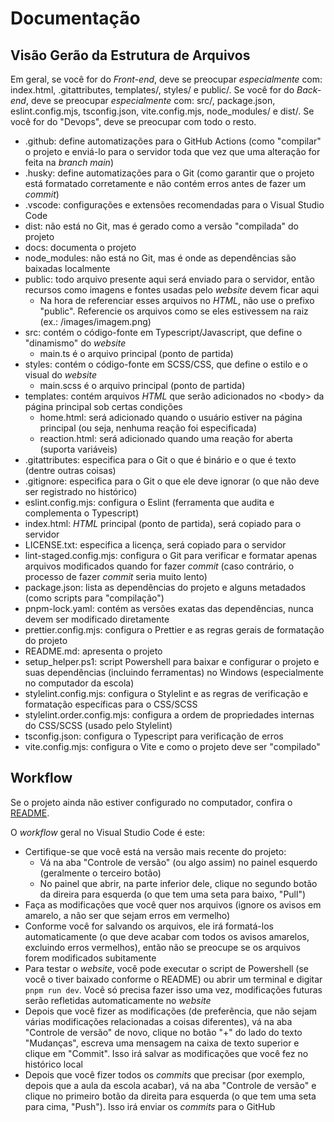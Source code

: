# Documentação

## Visão Gerão da Estrutura de Arquivos

Em geral, se você for do _Front-end_, deve se preocupar _especialmente_ com: index.html, .gitattributes, templates/, styles/ e public/. Se você for do _Back-end_, deve se preocupar _especialmente_ com: src/, package.json, eslint.config.mjs, tsconfig.json, vite.config.mjs, node_modules/ e dist/. Se você for do "Devops", deve se preocupar com todo o resto.

- .github: define automatizações para o GitHub Actions (como "compilar" o projeto e enviá-lo para o servidor toda que vez que uma alteração for feita na _branch main_)
- .husky: define automatizações para o Git (como garantir que o projeto está formatado corretamente e não contém erros antes de fazer um _commit_)
- .vscode: configurações e extensões recomendadas para o Visual Studio Code
- dist: não está no Git, mas é gerado como a versão "compilada" do projeto
- docs: documenta o projeto
- node_modules: não está no Git, mas é onde as dependências são baixadas localmente
- public: todo arquivo presente aqui será enviado para o servidor, então recursos como imagens e fontes usadas pelo _website_ devem ficar aqui
  - Na hora de referenciar esses arquivos no _HTML_, não use o prefixo "public". Referencie os arquivos como se eles estivessem na raiz (ex.: /images/imagem.png)
- src: contém o código-fonte em Typescript/Javascript, que define o "dinamismo" do _website_
  - main.ts é o arquivo principal (ponto de partida)
- styles: contém o código-fonte em SCSS/CSS, que define o estilo e o visual do _website_
  - main.scss é o arquivo principal (ponto de partida)
- templates: contém arquivos _HTML_ que serão adicionados no \<body\> da página principal sob certas condições
  - home.html: será adicionado quando o usuário estiver na página principal (ou seja, nenhuma reação foi especificada)
  - reaction.html: será adicionado quando uma reação for aberta (suporta variáveis)
- .gitattributes: especifica para o Git o que é binário e o que é texto (dentre outras coisas)
- .gitignore: especifica para o Git o que ele deve ignorar (o que não deve ser registrado no histórico)
- eslint.config.mjs: configura o Eslint (ferramenta que audita e complementa o Typescript)
- index.html: _HTML_ principal (ponto de partida), será copiado para o servidor
- LICENSE.txt: especifica a licença, será copiado para o servidor
- lint-staged.config.mjs: configura o Git para verificar e formatar apenas arquivos modificados quando for fazer _commit_ (caso contrário, o processo de fazer _commit_ seria muito lento)
- package.json: lista as dependências do projeto e alguns metadados (como scripts para "compilação")
- pnpm-lock.yaml: contém as versões exatas das dependências, nunca devem ser modificado diretamente
- prettier.config.mjs: configura o Prettier e as regras gerais de formatação do projeto
- README.md: apresenta o projeto
- setup_helper.ps1: script Powershell para baixar e configurar o projeto e suas dependências (incluindo ferramentas) no Windows (especialmente no computador da escola)
- stylelint.config.mjs: configura o Stylelint e as regras de verificação e formatação específicas para o CSS/SCSS
- stylelint.order.config.mjs: configura a ordem de propriedades internas do CSS/SCSS (usado pelo Stylelint)
- tsconfig.json: configura o Typescript para verificação de erros
- vite.config.mjs: configura o Vite e como o projeto deve ser "compilado"

## Workflow

Se o projeto ainda não estiver configurado no computador, confira o [README](/README.md#guia-de-instalação).

O _workflow_ geral no Visual Studio Code é este:

- Certifique-se que você está na versão mais recente do projeto:
  - Vá na aba "Controle de versão" (ou algo assim) no painel esquerdo (geralmente o terceiro botão)
  - No painel que abrir, na parte inferior dele, clique no segundo botão da direira para esquerda (o que tem uma seta para baixo, "Pull")
- Faça as modificações que você quer nos arquivos (ignore os avisos em amarelo, a não ser que sejam erros em vermelho)
- Conforme você for salvando os arquivos, ele irá formatá-los automaticamente (o que deve acabar com todos os avisos amarelos, excluindo erros vermelhos), então não se preocupe se os arquivos forem modificados subitamente
- Para testar o _website_, você pode executar o script de Powershell (se você o tiver baixado conforme o README) ou abrir um terminal e digitar `pnpm run dev`. Você só precisa fazer isso uma vez, modificações futuras serão refletidas automaticamente no _website_
- Depois que você fizer as modificações (de preferência, que não sejam várias modificações relacionadas a coisas diferentes), vá na aba "Controle de versão" de novo, clique no botão "+" do lado do texto "Mudanças", escreva uma mensagem na caixa de texto superior e clique em "Commit". Isso irá salvar as modificações que você fez no histórico local
- Depois que você fizer todos os _commits_ que precisar (por exemplo, depois que a aula da escola acabar), vá na aba "Controle de versão" e clique no primeiro botão da direita para esquerda (o que tem uma seta para cima, "Push"). Isso irá enviar os _commits_ para o GitHub
